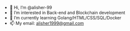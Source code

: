 - 👋 Hi, I’m @alisher-99
- 👀 I’m interested in Back-end and Blockchain development
- 🌱 I’m currently learning Golang/HTML/CSS/SQL/Docker
- 📫 My email: alisher1999@gmail.com
